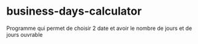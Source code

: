 # business-days-calculator
Programme qui permet de choisir 2 date et avoir le nombre de jours et de jours ouvrable 
